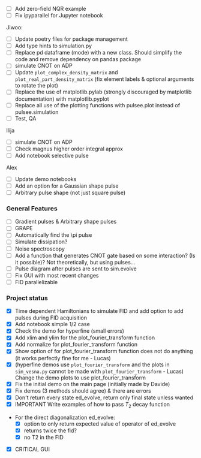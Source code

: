 - [ ] Add zero-field NQR example
- [ ] Fix ipyparallel for Jupyter notebook

Jiwoo: 
- [ ] Update poetry files for package management
- [ ] Add type hints to simulation.py
- [ ] Replace pd dataframe (mode) with a new class. Should simplify the code and remove dependency on pandas package
- [ ] simulate CNOT on ADP
- [ ] Update `plot_complex_density_matrix` and `plot_real_part_density_matrix` (fix element labels & optional arguments to rotate the plot)
- [ ] Replace the use of matplotlib.pylab (strongly discouraged by matplotlib documentation) with matplotlib.pyplot
- [ ] Replace all use of the plotting functions with pulsee.plot instead of pulsee.simulation
- [ ] Test, QA

Ilija
- [ ] simulate CNOT on ADP
- [ ] Check magnus higher order integral approx
- [ ] Add notebook selective pulse

Alex
- [ ] Update demo notebooks
- [ ] Add an option for a Gaussian shape pulse
- [ ] Arbitrary pulse shape (not just square pulse)

### General Features
- [ ] Gradient pulses & Arbitrary shape pulses
- [ ] GRAPE
- [ ] Automatically find the \pi pulse
- [ ] Simulate dissipation?
- [ ] Noise spectroscopy  
- [ ] Add a function that generates CNOT gate based on some interaction? (Is it possible)? Not theoretically, but using pulses...
- [ ] Pulse diagram after pulses are sent to sim.evolve
- [ ] Fix GUI with most recent changes
- [ ] FID parallelizable

### Project status
- [x] Time dependent Hamiltonians to simulate FID and add option to add pulses during FID acquisition
- [x] Add notebook simple 1/2 case
- [x] Check the demo for hyperfine (small errors) 
- [x] Add xlim and ylim for the plot_fourier_transform function
- [x] Add normalize for plot_fourier_transform function
- [x] Show option of for plot_fourier_transform function does not do anything (it works perfectly fine for me - Lucas)
- [x] (hyperfine demos use `plot_fourier_transform` and the plots in `sim_vesna.py` cannot be made with `plot_fourier_transform` - Lucas) Change the demo plots to use plot_fourier_transform 
- [x] Fix the initial demo on the main page (initially made by Davide)
- [x] Fix demos (3 methods should agree) & there are errors
- [x] Don't return every state ed_evolve, return only final state unless wanted
- [x] IMPORTANT Write examples of how to pass $T_2$ decay function
- For the direct diagonalization ed_evolve:
  - [x] option to only return expected value of operator of ed_evolve
  - [x] returns twice the fid?
  - [x] no T2 in the FID

- [x] CRITICAL GUI
